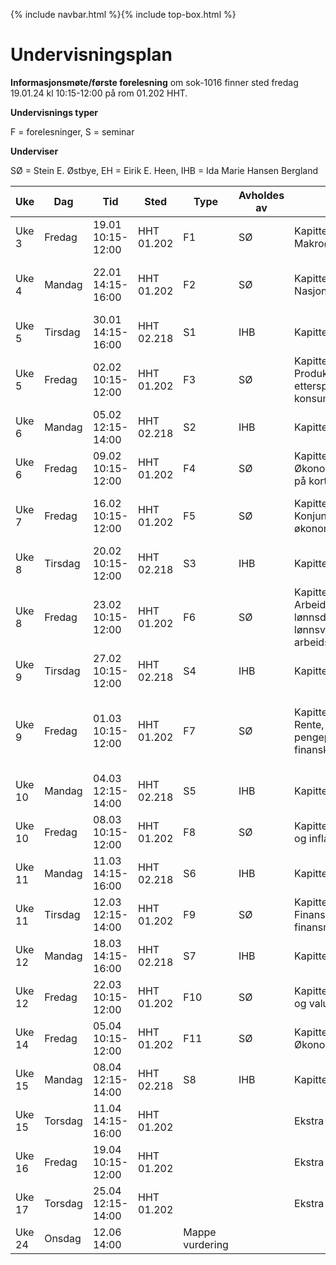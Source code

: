 {% include navbar.html %}{% include top-box.html %}
# Undervisningsplan

**Informasjonsmøte/første forelesning** om sok-1016 finner sted fredag 19.01.24 kl 10:15-12:00 på rom 01.202 HHT.    

**Undervisnings typer**

F = forelesninger, S = seminar

**Underviser**

SØ = Stein E. Østbye, EH = Eirik E. Heen, IHB = Ida Marie Hansen Bergland


| Uke | Dag | Tid | Sted | Type | Avholdes av| Tema | Video | Resurser |
|-----------|---|--------|--------|------------|----------|----------|------|-------|
| Uke 3 | Fredag |19.01 10:15-12:00 | HHT 01.202 | F1 | SØ  |Kapittel 1: Makroøkonomi |  [Video](https://vimeo.com/501610409/eea0f3307d){:target="blank"} | |
| Uke 4 | Mandag |22.01 14:15-16:00 | HHT 01.202 | F2 | SØ  |Kapittel 2: Nasjonalregnskapet |  [Video del1](https://vimeo.com/501613904/81d7c4e525){:target="blank"}  [Video del2](https://vimeo.com/504638984/efa8a23ab1){:target="blank"} | |
| Uke 5 | Tirsdag|30.01 14:15-16:00 | HHT 02.218 | S1 | IHB | Kapittel 1 & 2 || 
| Uke 5 | Fredag |02.02 10:15-12:00 | HHT 01.202 | F3 | SØ  |Kapittel 3 og 4: Produksjon, tilbud, etterspørsel og konsum |  [Video del1](https://vimeo.com/506599392/df28453a9f){:target="blank"} [Video del2](https://vimeo.com/506890802/860c32c661){:target="blank"}| |
| Uke 6 | Mandag |05.02 12:15-14:00 | HHT 02.218 | S2 | IHB | Kapittel 3 & 4 || 
| Uke 6 | Fredag |09.02 10:15-12:00 | HHT 01.202 | F4 | SØ  |Kapittel 5: Økonomisk aktivitet på kort sikt |  [Video](https://www.youtube.com/watch?v=M52pOMBhG3Y&ab_channel=ThomasGressnes){:target="blank"} | |
| Uke 7 | Fredag |16.02 10:15-12:00 | HHT 01.202 | F5 | SØ  |Kapittel 6: Konjunkturer og økonomisk aktivitet |  [Video del1](https://www.youtube.com/watch?v=D-sqDgVsTz4&ab_channel=ThomasGressnes){:target="blank"} [Video del2](https://www.youtube.com/watch?v=YqR3Heuc-4g&ab_channel=ThomasGressnes){:target="blank"} | |
| Uke 8 | Tirsdag |20.02 10:15-12:00| HHT 02.218 | S3 | IHB | Kapittel 5 & 6 || 
| Uke 8 | Fredag |23.02 10:15-12:00 | HHT 01.202 | F6 | SØ  |Kapittel 7 og 8: Arbeidsmarked, lønnsdannelse, lønnsvekst og arbeidsledighet |  [Video del1](https://www.youtube.com/watch?v=CcYR4bmBnw8&ab_channel=ThomasGressnes){:target="blank"} [Video del2](https://www.youtube.com/watch?v=mSpzll5Vo14&ab_channel=ThomasGressnes){:target="blank"} | |
| Uke 9 | Tirsdag|27.02 10:15-12:00 | HHT 02.218 | S4 | IHB | Kapittel 7 & 8 || 
| Uke 9 | Fredag |01.03 10:15-12:00 | HHT 01.202 | F7 | SØ  |Kapittel 9 og 10: Rente, pengepolitikk, og finanskriser |  [Video del1](https://www.youtube.com/watch?v=DeEmBjPoyvA&t=1083s&ab_channel=ThomasGressnes){:target="blank"} [Video del2](https://www.youtube.com/watch?v=WtHeoBtZdII&list=PLBUCAkNzSCdAKBWxZgSz3Rw_Kv9gk6MqC&index=18&t=378s&ab_channel=ThomasGressnes){:target="blank"}  [Video del3](https://www.youtube.com/watch?v=QAe5s51A1b0&list=PLBUCAkNzSCdAKBWxZgSz3Rw_Kv9gk6MqC&index=20&ab_channel=ThomasGressnes){:target="blank"} | |
| Uke 10 | Mandag |04.03 12:15-14:00 | HHT 02.218 | S5 | IHB | Kapittel 9 || 
| Uke 10 | Fredag | 08.03 10:15-12:00| HHT 01.202 | F8 | SØ  |Kapittel 11: Penger og inflasjon |   | |
| Uke 11 | Mandag |11.03 14:15-16:00 | HHT 02.218 | S6 | IHB | Kapittel 10 & 11 || 
| Uke 11 | Tirsdag |12.03 12:15-14:00 | HHT 01.202 | F9 | SØ  |Kapittel 12 og 13: Finanspolitikk, finansmarkedet |  [Video](https://www.youtube.com/watch?v=caxVOnL8OnQ&list=PLBUCAkNzSCdAKBWxZgSz3Rw_Kv9gk6MqC&index=21&ab_channel=ThomasGressnes){:target="blank"} | |
| Uke 12 | Mandag |18.03 14:15-16:00 | HHT 02.218 | S7 | IHB | Kapittel 12 & 13 || 
| Uke 12 | Fredag |22.03 10:15-12:00 | HHT 01.202 | F10 | SØ  |Kapittel 14: Valuta og valutamarked |   | |
| Uke 14 | Fredag |05.04 10:15-12:00 | HHT 01.202 | F11 | SØ  |Kapittel 18: Økonomiskvekst |   | |
| Uke 15 | Mandag |08.04 12:15-14:00 | HHT 02.218 | S8 | IHB | Kapittel 14 & 18 || 
| Uke 15 | Torsdag |11.04 14:15-16:00 | HHT 01.202 |  |  | Ekstra |   | |
| Uke 16 | Fredag |19.04 10:15-12:00 | HHT 01.202  |  |  | Ekstra |   | |
| Uke 17 | Torsdag |25.04 12:15-14:00 | HHT 01.202 |  |  | Ekstra |   | |
| Uke 24 | Onsdag |12.06 14:00 | |   Mappe vurdering |

